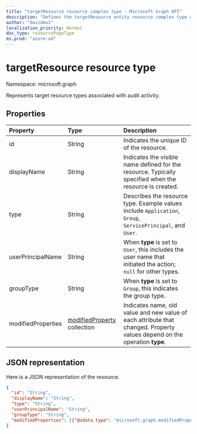 ```yaml
---
title: "targetResource resource complex type - Microsoft Graph API"
description: "Defines the targetResource entity resource complex type of the Microsoft Graph API which supports audit log reporting organization (tenant) activity."
author: "davidmu1"
localization_priority: Normal
doc_type: resourcePageType
ms.prod: "azure-ad"
---
```


# targetResource resource type

Namespace: microsoft.graph

Represents target resource types associated with audit activity. 


## Properties

| Property	   | Type	|Description|
|:---------------|:--------|:----------|
|id|String|Indicates the unique ID of the resource.|
|displayName|String|Indicates the visible name defined for the resource. Typically specified when the resource is created.|
|type|String|Describes the resource type.  Example values include `Application`, `Group`, `ServicePrincipal`, and `User`.|
|userPrincipalName|String|When **type** is set to `User`, this includes the user name that initiated the action; `null` for other types.|
|groupType|String|When **type** is set to `Group`, this indicates the group type.|
|modifiedProperties|[modifiedProperty](modifiedproperty.md) collection|Indicates name, old value and new value of each attribute that changed. Property values depend on the operation **type**.|

## JSON representation

Here is a JSON representation of the resource.

<!-- {
  "blockType": "resource",
  "optionalProperties": [

  ],
  "@odata.type": "microsoft.graph.targetResource"
}-->

```json
{
  "id": "String",
  "displayName": "String",
  "type": "String",
  "userPrincipalName": "String",
  "groupType": "String", 
  "modifiedProperties": [{"@odata.type": "microsoft.graph.modifiedProperty"}]
}

```


<!-- uuid: 8fcb5dbc-d5aa-4681-8e31-b001d5168d79
2015-10-25 14:57:30 UTC -->
<!-- {
  "type": "#page.annotation",
  "description": "targetResource resource",
  "keywords": "",
  "section": "documentation",
  "tocPath": ""
}-->
